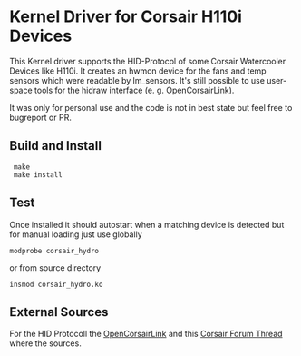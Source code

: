 # Kernel Driver for Corsair H110i Devices
This Kernel driver supports the HID-Protocol of some Corsair Watercooler Devices like H110i.
It creates an hwmon device for the fans and temp sensors which were readable by lm_sensors.
It's still possible to use user-space tools for the hidraw interface (e. g. OpenCorsairLink).

It was only for personal use and the code is not in best state but feel free to bugreport or PR.

## Build and Install
```
 make
 make install
```

## Test
Once installed it should autostart when a matching device is detected but for manual loading just use
globally
```
modprobe corsair_hydro
```
or from source directory
```
insmod corsair_hydro.ko
```

## External Sources
For the HID Protocoll the [OpenCorsairLink](https://github.com/audiohacked/OpenCorsairLink) and this [Corsair Forum Thread](http://forum.corsair.com/v3/showthread.php?t=120092)
 where the sources.
